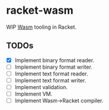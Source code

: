 # racket-wasm

WIP [Wasm] tooling in Racket.

## TODOs

* [x] Implement binary format reader.
* [ ] Implement binary format writer.
* [ ] Implement text format reader.
* [ ] Implement text format writer.
* [ ] Implement validation.
* [ ] Implement VM.
* [ ] Implement Wasm->Racket compiler.

[Wasm]: https://webassembly.org/
